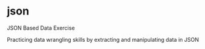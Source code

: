 # json
JSON Based Data Exercise

Practicing data wrangling skills by extracting and manipulating data in JSON
